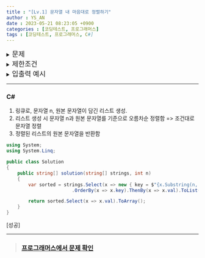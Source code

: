 ```yaml
---
title : "[Lv.1] 문자열 내 마음대로 정렬하기"
author : YS_AN
date : 2023-05-21 08:23:05 +0900
categories : [코딩테스트, 프로그래머스]
tags : [코딩테스트, 프로그래머스, C#]
---
```


<details>
  <summary><font size= "4">문제</font></summary>
  
    문자열로 구성된 리스트 strings와, 정수 n이 주어졌을 때, 각 문자열의 인덱스 n번째 글자를 기준으로 오름차순 정렬하려 합니다. <br>
    예를 들어 strings가 ["sun", "bed", "car"]이고 n이 1이면 각 단어의 인덱스 1의 문자 "u", "e", "a"로 strings를 정렬합니다.<br><br>


</details>
    
<details> 
    <summary><font size= "4">제한조건</font></summary>

    <ul>
        <li> strings는 길이 1 이상, 50이하인 배열입니다. </li>
        <li> strings의 원소는 소문자 알파벳으로 이루어져 있습니다. </li>
        <li> strings의 원소는 길이 1 이상, 100이하인 문자열입니다. </li>
        <li> 모든 strings의 원소의 길이는 n보다 큽니다. </li>
        <li> 인덱스 1의 문자가 같은 문자열이 여럿 일 경우, 사전순으로 앞선 문자열이 앞쪽에 위치합니다. </li>
    </ul>
    
    <br>

</details>

<details>
  <summary><font size= "4">입출력 예시</font></summary>

    <table>
        <tr>
            <td>numbers</td>
            <td>n</td>
	        <td>result</td>
        <tr>
            <td>["sun", "bed", "car"]</td>
            <td>1</td>
            <td>["car", "bed", "sun"]</td>
        </tr>
        <tr>
            <td>["abce", "abcd", "cdx"]</td>
            <td>2</td>
            <td>["abcd", "abce", "cdx"]</td>
        </tr>
    </table>

</details>

---

### C#

1. 링큐로, 문자열 n, 원본 문자열이 담긴 리스트 생성. 
2. 리스트 생성 시 문자열 n과 원본 문자열를 기준으로 오름차순 정렬함 => 조건대로 문자열 정렬
3. 정렬된 리스트의 원본 문자열을 반환함

```csharp
using System;
using System.Linq;

public class Solution
{
	public string[] solution(string[] strings, int n)
	{
		var sorted = strings.Select(x => new { key = $"{x.Substring(n, 1)}", val = x })
						.OrderBy(x => x.key).ThenBy(x => x.val).ToList();

		return sorted.Select(x => x.val).ToArray();
	}
}
```

[성공]

---
> ### [프로그래머스에서 문제 확인](https://school.programmers.co.kr/learn/courses/30/lessons/12915)
